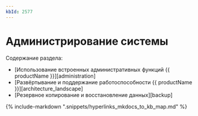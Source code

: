 ```yaml
---
kbId: 2577
---
```


# Администрирование системы

Содержание раздела:

- [Использование встроенных административных функций {{ productName }}][administration]
- [Развёртывание и поддержание работоспособности {{ productName }}][architecture_landscape]
- [Резервное копирование и восстановление данных][backup]

{% include-markdown ".snippets/hyperlinks_mkdocs_to_kb_map.md" %}
